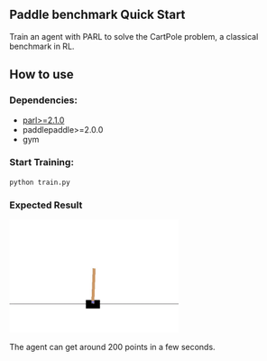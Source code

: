 ## Paddle benchmark Quick Start
Train an agent with PARL to solve the CartPole problem, a classical benchmark in RL.

## How to use
### Dependencies:

+ [parl>=2.1.0](https://github.com/PaddlePaddle/PARL)
+ paddlepaddle>=2.0.0
+ gym

### Start Training:
```
python train.py  
```

### Expected Result
<img src="performance.gif" width = "300" height ="200" alt="result"/>

The agent can get around 200 points in a few seconds.
